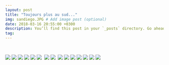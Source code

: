 ```yaml
---
layout: post
title: "Toujours plus au sud..."
img: sandiego.JPG # Add image post (optional)
date: 2018-03-16 20:55:00 +0300
description: You’ll find this post in your `_posts` directory. Go ahead and edit it and re-build the site to see your changes. # Add post description (optional)
tag: 
---
```

<p>

</p>

 <br/> 


![]({{site.baseurl}}/assets/img/SanDiego/SD1.JPG)
![]({{site.baseurl}}/assets/img/SanDiego/SD2.JPG)
![]({{site.baseurl}}/assets/img/SanDiego/SD3.JPG)
![]({{site.baseurl}}/assets/img/SanDiego/SD4.JPG)
![]({{site.baseurl}}/assets/img/SanDiego/SD5.JPG)
![]({{site.baseurl}}/assets/img/SanDiego/SD6.JPG)
<img class="Rot270" src="{{site.baseurl}}/assets/img/SanDiego/SD7.JPG" alt="">
![]({{site.baseurl}}/assets/img/SanDiego/SD8.JPG)
![]({{site.baseurl}}/assets/img/SanDiego/SD9.JPG)
<img class="Rot270" src="{{site.baseurl}}/assets/img/SanDiego/SD10.JPG" alt="">
![]({{site.baseurl}}/assets/img/SanDiego/SD11.JPG)
![]({{site.baseurl}}/assets/img/SanDiego/SD12.JPG)
![]({{site.baseurl}}/assets/img/SanDiego/SD13.JPG)
![]({{site.baseurl}}/assets/img/SanDiego/SD14.JPG)
![]({{site.baseurl}}/assets/img/SanDiego/SD15.JPG)
![]({{site.baseurl}}/assets/img/SanDiego/SD16.JPG)
![]({{site.baseurl}}/assets/img/SanDiego/SD17.JPG)


